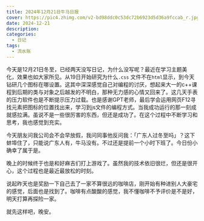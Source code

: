 ```yaml
---
title: 2024年12月21日牛马日报
cover: https://pic4.zhimg.com/v2-bd98ddc0c53dc72b6923d5d36a9fccab_r.jpg
date: 2024-12-21
description:
categories:
  - 日记
tags:
  - 流水账
---
```

今天是12月21日冬至，已经两天没写日记，为什么没写呢？最近在学习主题美化，效果也如大家所见。从19日开始研究为什么`.css` 文件不在`html`显示，到今天钻研几个图标在哪设置。这其中深深感觉自己对编程的讨厌，想起来大一的c++课程到后期的类与对象之后越发的不明白，那种无力感的心情又回来了。这几天手表的压力软件也是不断提示压力过载。也是感谢GPT老师，最后学会运用网页F12寻找元素把图标的位置找出来，学习到js文件的编程方式。当我成功运行的那一刻成就感拉满。虽说不是一些很厉害的东西，但还是成功了。在这个过程中不断学习和思考，我也感觉到充实。

今天朋友问我公司会不会早放假，我问同事他反问我：「广东人过冬至吗」？这下蚌埠住了，只能说广东人有，牛马没有。不过还是提前一个小时下班了。今日份小确幸了属于是。

晚上的时候终于也是和好麻吉们打上游戏了。虽然我的技术依旧很烂，但还是很开心，这个过程也是最近最放松的时刻。

说起昨天也是奖励一下自己去了一家不算很远的咖啡店，刚开始有种进别人大豪宅的感觉，后面也是找到了。咖啡有点酸酸的感觉，我不懂咖啡不予评价是不是好，明天打算再探险一家。

就先这样吧，晚安。